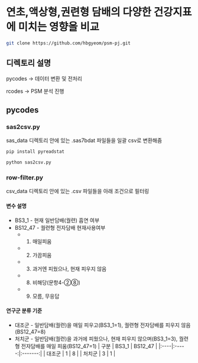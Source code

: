 # 연초,액상형,권련형 담배의 다양한 건강지표에 미치는 영향을 비교
```bash
git clone https://github.com/hbgyeom/psm-pj.git
```
## 디렉토리 설명
pycodes -> 데이터 변환 및 전처리

rcodes -> PSM 분석 진행
## pycodes
### sas2csv.py
sas_data 디렉토리 안에 있는 .sas7bdat 파일들을 일괄 csv로 변환해줌
```bash
pip install pyreadstat
```
```python
python sas2csv.py
```
### row-filter.py
csv_data 디렉토리 안에 있는 .csv 파일들을 아래 조건으로 필터링
#### 변수 설명
- BS3_1 - 현재 일반담배(궐련) 흡연 여부
- BS12_47 - 궐련형 전자담배 현재사용여부
  - 1. 매일피움
  - 2. 가끔피움
  - 3. 과거엔 피웠으나, 현재 피우지 않음
  - 8. 비해당(문항4-②⑧)
  - 9. 모름, 무응답

#### 연구군 분류 기준
- 대조군 - 일반담배(궐련)을 매일 피우고(BS3_1=1), 궐련형 전자담배를 피우지 않음(BS12_47=8)
- 처치군 - 일반담배(궐련)을 과거에 피웠으나, 현재 피우지 않으며(BS3_1=3), 궐련형 전자담배를 매일 피움(BS12_47=1)
| 구분 | BS3_1 | BS12_47 |
|:----|:-----:|:-------:|
| 대조군 | 1 | 8 |
| 처치군 | 3 | 1 |
